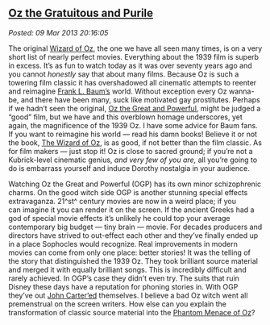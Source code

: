  
[Oz the Gratuitous and Purile](https://bakerjd99.wordpress.com/2013/03/09/oz-the-gratuitous-and-purile/)
-------------------------------------------------------------------------------------------------------

*Posted: 09 Mar 2013 20:16:05*

The original [Wizard of
Oz](https://www.rottentomatoes.com/m/1092277-wizard\_of\_oz/), the one we
have all seen many times, is on a very short list of nearly perfect
movies. Everything about the 1939 film is superb in excess. It’s as fun
to watch today as it was over seventy years ago and you cannot
*honestly* say that about many films. Because Oz is such a towering film
classic it has overshadowed all cinematic attempts to reenter and
reimagine [Frank L. Baum’s](https://www.online-literature.com/baum/)
world. Without exception every Oz wanna-be, and there have been many,
suck like motivated gay prostitutes. Perhaps if we hadn’t seen the
original, [Oz the Great and Powerful](https://disney.go.com/thewizard/),
might be judged a “good” film, but we have and this overblown
homage underscores, yet again, the magnificence of the 1939 Oz. I have
some advice for Baum fans. If you want to reimagine his world — read his
damn books! Believe it or not the book, [The Wizard of
Oz](https://www.booksshouldbefree.com/book/the-wonderful-wizard-of-oz),
is as good, if not better than the film classic. As for film makers —
just stop it! Oz is close to sacred ground; if you’re not a
Kubrick-level cinematic genius, *and very few of you are,* all you’re
going to do is embarrass yourself and induce Dorothy nostalgia in your
audience.

Watching Oz the Great and Powerful (OGP) has its own minor schizophrenic
charms. On the good witch side OGP is another stunning special effects
extravaganza. 21^st^ century movies are now in a weird place; if you
can imagine it you can render it on the screen. If the ancient Greeks
had a god of special movie effects it’s unlikely he could top your
average contemporary big budget — tiny brain — movie. For decades
producers and directors have strived to out-effect each other and
they’ve finally ended up in a place Sophocles would recognize. Real
improvements in modern movies can come from only one place: better
stories! It was the telling of the story that distinguished the 1939 Oz.
They took brilliant source material and merged it with equally brilliant
songs. This is incredibly difficult and rarely achieved. In OGP’s case
they didn’t even try. The suits that ruin Disney these days have a
reputation for phoning stories in. With OGP they’ve out [John
Carter’ed](https://disney.go.com/johncarter/) themselves. I believe a bad
Oz witch went all premenstrual on the screen writers. How else can you
explain the transformation of classic source material into the [Phantom
Menace of
Oz](https://www.news.com.au/entertainment/movies/in-case-you-thought-the-phantom-menace-didnt-suck-enough-heres-the-kids-trailer/story-e6frfmvr-1226261913906)?
